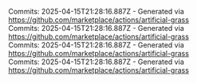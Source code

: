 Commits: 2025-04-15T21:28:16.887Z - Generated via https://github.com/marketplace/actions/artificial-grass
<br>
Commits: 2025-04-15T21:28:16.887Z - Generated via https://github.com/marketplace/actions/artificial-grass
<br>
Commits: 2025-04-15T21:28:16.887Z - Generated via https://github.com/marketplace/actions/artificial-grass
<br>
Commits: 2025-04-15T21:28:16.887Z - Generated via https://github.com/marketplace/actions/artificial-grass
<br>
